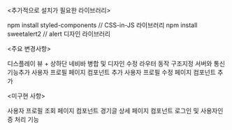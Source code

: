 <추가적으로 설치가 필요한 라이브러리> 

npm install styled-components // CSS-in-JS 라이브러리
npm install sweetalert2 // alert 디자인 라이브러리


<주요 변경사항>

디스플레이 뷰 + 상하단 네비바 병합 및 디자인 수정
라우터 동작 구조지정
서버와 통신 기능추가
사용자 프로필 페이지 컴포넌트 추가
사용자 프로필 수정 페이지 컴포넌트 추가


<미구현 사항>

사용자 프로필 조회 페이지 컴포넌트
경기글 상세 페이지 컴포넌트
로그인 및 사용자인증 처리 기능

